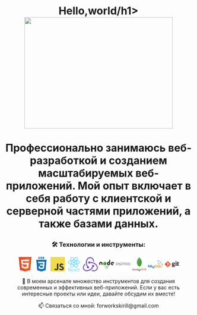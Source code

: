 <h1 align="center">Hello,world/h1>

<div align="center">
  <img src="https://media1.giphy.com/media/v1.Y2lkPTc5MGI3NjExb3gxYmhucHMycjc1a2w3Zmp2eGs2eGNjbWlycG45cGtnNGRzYW1haiZlcD12MV9pbnRlcm5hbF9naWZfYnlfaWQmY3Q9Zw/QDjpIL6oNCVZ4qzGs7/giphy.webp"  width="400" height="300"/>
</div>

<p align="center">
  Профессионально занимаюсь веб-разработкой и созданием масштабируемых веб-приложений. Мой опыт включает в себя работу с клиентской и серверной частями приложений, а также базами данных.
</p>

<h3 align="center">🛠 Технологии и инструменты:</h3>

<div align="center">
  <img src="https://github.com/devicons/devicon/blob/master/icons/html5/html5-original.svg" title="HTML5" alt="HTML" width="40" height="40"/>
  <img src="https://github.com/devicons/devicon/blob/master/icons/css3/css3-plain-wordmark.svg"  title="CSS3" alt="CSS" width="40" height="40"/>
  <img src="https://github.com/devicons/devicon/blob/master/icons/javascript/javascript-original.svg" title="JavaScript" alt="JavaScript" width="40" height="40"/>
  <img src="https://github.com/devicons/devicon/blob/master/icons/react/react-original-wordmark.svg" title="React" alt="React" width="40" height="40"/>
  <img src="https://raw.githubusercontent.com/devicons/devicon/1119b9f84c0290e0f0b38982099a2bd027a48bf1/icons/redux/redux-original.svg" title="Redux" width='40' height='40'/>
  <img src="https://github.com/devicons/devicon/blob/master/icons/nodejs/nodejs-original-wordmark.svg" title="Node.js" alt="Node.js" width="40" height="40"/>
  <img src="https://github.com/devicons/devicon/blob/master/icons/express/express-original-wordmark.svg" title="Express.js" alt="Express.js" width="40" height="40"/>
  <img src="https://github.com/devicons/devicon/blob/master/icons/mongodb/mongodb-original-wordmark.svg" title="MongoDB" alt="MongoDB" width="40" height="40"/>
  <img src="https://github.com/devicons/devicon/blob/master/icons/mysql/mysql-original-wordmark.svg" title="MySQL" alt="MySQL" width="40" height="40"/>
  <img src="https://github.com/devicons/devicon/blob/master/icons/git/git-original-wordmark.svg" title="Git" alt="Git" width="40" height="40"/>
</div>

<p align="center">
  🚀 В моем арсенале множество инструментов для создания современных и эффективных веб-приложений. Если у вас есть интересные проекты или идеи, давайте обсудим их вместе!
</p>

<p align="center">
  📫 Связаться со мной: forworkskirill@gmail.com
</p>
